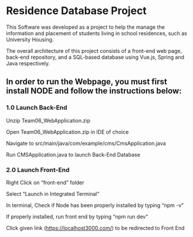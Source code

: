 #  Residence Database Project

  

This Software was developed as a project to help the manage the information and placement of students living in school residences, such as University Housing.

The overall architecture of this project consists of a front-end web page, back-end repository, and a SQL-based database using Vue.js, Spring and Java respectively.

  

## In order to run the Webpage, you must first install NODE and follow the instructions below:

  

### 1.0 Launch Back-End

Unzip Team06_WebApplication.zip

Open Team06_WebApplication.zip in IDE of choice

Navigate to src/main/java/com/example/cms/CmsApplication.java

Run CMSApplication.java to launch Back-End Database

  

### 2.0 Launch Front-End

Right Click on “front-end” folder

Select “Launch in Integrated Terminal”

In terminal, Check if Node has been properly installed by typing “npm -v”

If properly installed, run front end by typing “npm run dev”

Click given link (https://localhost3000.com/) to be redirected to Front End
